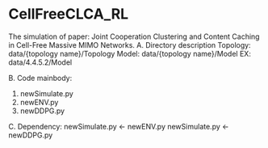 # CellFreeCLCA_RL
The simulation of paper: Joint Cooperation Clustering and Content Caching in Cell-Free Massive MIMO Networks.
A. Directory description
Topology: data/{topology name}/Topology
Model: data/{topology name}/Model  EX: data/4.4.5.2/Model


B. Code mainbody: 
  1. newSimulate.py
  2. newENV.py
  3. newDDPG.py
  
C. Dependency:
  newSimulate.py <- newENV.py
  newSimulate.py <- newDDPG.py
  
